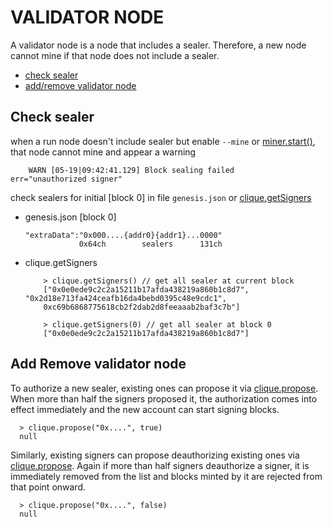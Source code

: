 # VALIDATOR NODE
A validator node is a node that includes a sealer. Therefore, a new node cannot mine if that node does not include a sealer.
  + [check sealer](#check-sealer)
  + [add/remove validator node](#add-remove-validator-node)

## Check sealer
when a run node doesn't include sealer but enable `--mine` or [miner.start()](#), that node cannot mine and appear a warning
```
    WARN [05-19|09:42:41.129] Block sealing failed                     err="unauthorized signer"
```

check sealers for initial [block 0] in file `genesis.json` or [clique.getSigners](../../Json-Rpc%20APIs/clique.md#clique-getSigner)
  + genesis.json [block 0]
    ```
    "extraData":"0x000....{addr0}{addr1}...0000"
                0x64ch        sealers      131ch
    ```

  + clique.getSigners
    ```
        > clique.getSigners() // get all sealer at current block
        ["0x0e0ede9c2c2a15211b17afda438219a860b1c8d7", "0x2d18e713fa424ceafb16da4bebd0395c48e9cdc1",            
        0xc69b6868775618cb2f2dab2d8feeaaab2baf3c7b"]

        > clique.getSigners(0) // get all sealer at block 0
        ["0x0e0ede9c2c2a15211b17afda438219a860b1c8d7"]
    ```

## Add Remove validator node
To authorize a new sealer, existing ones can propose it via [clique.propose](../../Json-Rpc%20APIs/clique.md#clique-propose). When more than half the signers proposed it, the authorization comes into effect immediately and the new account can start signing blocks.
  ```
    > clique.propose("0x....", true)
    null
  ```

Similarly, existing signers can propose deauthorizing existing ones via [clique.propose](../../Json-Rpc%20APIs/clique.md#clique-propose). Again if more than half signers deauthorize a signer, it is immediately removed from the list and blocks minted by it are rejected from that point onward.
  ```
    > clique.propose("0x....", false)
    null
  ```